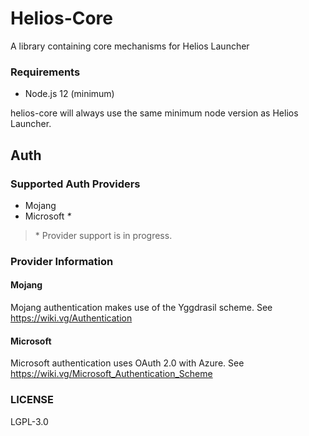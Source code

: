 # Helios-Core

A library containing core mechanisms for Helios Launcher

### Requirements

* Node.js 12 (minimum)

helios-core will always use the same minimum node version as Helios Launcher.

## Auth

### Supported Auth Providers

* Mojang
* Microsoft *\**

> \* Provider support is in progress.

### Provider Information

#### Mojang

Mojang authentication makes use of the Yggdrasil scheme. See https://wiki.vg/Authentication

#### Microsoft

Microsoft authentication uses OAuth 2.0 with Azure. See https://wiki.vg/Microsoft_Authentication_Scheme

### LICENSE

LGPL-3.0